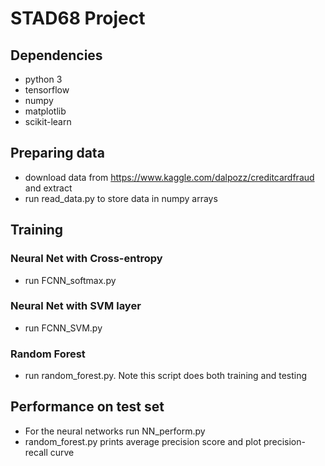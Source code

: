 # STAD68 Project
## Dependencies
- python 3
- tensorflow
- numpy
- matplotlib
- scikit-learn

## Preparing data
- download data from https://www.kaggle.com/dalpozz/creditcardfraud and extract 
- run read_data.py to store data in numpy arrays

## Training 
### Neural Net with Cross-entropy 
- run FCNN_softmax.py
### Neural Net with SVM layer
- run FCNN_SVM.py
### Random Forest
- run random_forest.py. Note this script does both training and testing

## Performance on test set
- For the neural networks run NN_perform.py
- random_forest.py prints average precision score and plot precision-recall curve
